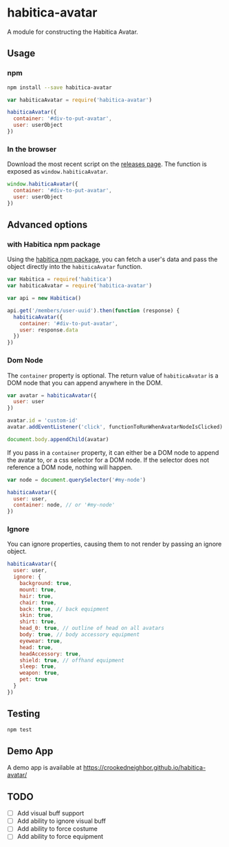 # habitica-avatar

A module for constructing the Habitica Avatar.

## Usage

### npm

```sh
npm install --save habitica-avatar
```

```js
var habiticaAvatar = require('habitica-avatar')

habiticaAvatar({
  container: '#div-to-put-avatar',
  user: userObject
})
```

### In the browser

Download the most recent script on the [releases page](https://github.com/crookedneighbor/habitica-avatar/releases). The function is exposed as `window.habiticaAvatar`.

```js
window.habiticaAvatar({
  container: '#div-to-put-avatar',
  user: userObject
})
```

## Advanced options

### with Habitica npm package

Using the [habitica npm package](https://www.npmjs.com/package/habitica), you can fetch a user's data and pass the object directly into the `habiticaAvatar` function.

```js
var Habitica = require('habitica')
var habiticaAvatar = require('habitica-avatar')

var api = new Habitica()

api.get('/members/user-uuid').then(function (response) {
  habiticaAvatar({
    container: '#div-to-put-avatar',
    user: response.data
  })
})
```

### Dom Node

The `container` property is optional. The return value of `habiticaAvatar` is a DOM node that you can append anywhere in the DOM.

```js
var avatar = habiticaAvatar({
  user: user
})

avatar.id = 'custom-id'
avatar.addEventListener('click', functionToRunWhenAvatarNodeIsClicked)

document.body.appendChild(avatar)
```

If you pass in a `container` property, it can either be a DOM node to append the avatar to, or a css selector for a DOM node. If the selector does not reference a DOM node, nothing will happen.

```js
var node = document.querySelector('#my-node')

habiticaAvatar({
  user: user,
  container: node, // or '#my-node'
})
```

### Ignore

You can ignore properties, causing them to not render by passing an ignore object.

```js
habiticaAvatar({
  user: user,
  ignore: {
    background: true,
    mount: true,
    hair: true,
    chair: true,
    back: true, // back equipment
    skin: true,
    shirt: true,
    head_0: true, // outline of head on all avatars
    body: true, // body accessory equipment
    eyewear: true,
    head: true,
    headAccessory: true,
    shield: true, // offhand equipment
    sleep: true,
    weapon: true,
    pet: true
  }
})
```

## Testing

```sh
npm test
```

## Demo App

A demo app is available at https://crookedneighbor.github.io/habitica-avatar/

## TODO

- [ ] Add visual buff support
- [ ] Add ability to ignore visual buff
- [ ] Add ability to force costume
- [ ] Add ability to force equipment
